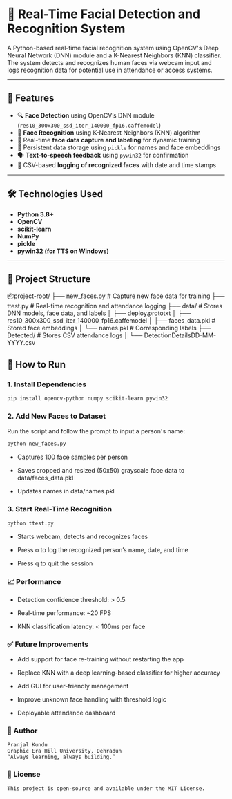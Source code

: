 # 🧠 Real-Time Facial Detection and Recognition System

A Python-based real-time facial recognition system using OpenCV's Deep Neural Network (DNN) module and a K-Nearest Neighbors (KNN) classifier. The system detects and recognizes human faces via webcam input and logs recognition data for potential use in attendance or access systems.

---

## 📌 Features

- 🔍 **Face Detection** using OpenCV’s DNN module (`res10_300x300_ssd_iter_140000_fp16.caffemodel`)
- 🧠 **Face Recognition** using K-Nearest Neighbors (KNN) algorithm
- 📸 Real-time **face data capture and labeling** for dynamic training
- 💾 Persistent data storage using `pickle` for names and face embeddings
- 🗣️ **Text-to-speech feedback** using `pywin32` for confirmation
- 📝 CSV-based **logging of recognized faces** with date and time stamps

---

## 🛠️ Technologies Used

- **Python 3.8+**
- **OpenCV**
- **scikit-learn**
- **NumPy**
- **pickle**
- **pywin32 (for TTS on Windows)**

---

## 📂 Project Structure

📦project-root/
├── new_faces.py # Capture new face data for training
├── ttest.py # Real-time recognition and attendance logging
├── data/ # Stores DNN models, face data, and labels
│ ├── deploy.prototxt
│ ├── res10_300x300_ssd_iter_140000_fp16.caffemodel
│ ├── faces_data.pkl # Stored face embeddings
│ └── names.pkl # Corresponding labels
├── Detected/ # Stores CSV attendance logs
│ └── DetectionDetailsDD-MM-YYYY.csv

## 🚀 How to Run

### 1. Install Dependencies

```bash
pip install opencv-python numpy scikit-learn pywin32
```

### 2. Add New Faces to Dataset
Run the script and follow the prompt to input a person's name:
```bash
python new_faces.py
```
  - Captures 100 face samples per person

  - Saves cropped and resized (50x50) grayscale face data to data/faces_data.pkl

  - Updates names in data/names.pkl

### 3. Start Real-Time Recognition
```bash
python ttest.py
```
  - Starts webcam, detects and recognizes faces
  
  - Press o to log the recognized person’s name, date, and time
  
  - Press q to quit the session

### 📈 Performance
  - Detection confidence threshold: > 0.5
  
  - Real-time performance: ~20 FPS
  
  - KNN classification latency: < 100ms per face

### ✅ Future Improvements
  - Add support for face re-training without restarting the app
  
  - Replace KNN with a deep learning-based classifier for higher accuracy
  
  - Add GUI for user-friendly management
  
  - Improve unknown face handling with threshold logic
  
  - Deployable attendance dashboard

### 👤 Author
    Pranjal Kundu
    Graphic Era Hill University, Dehradun
    “Always learning, always building.”

### 📃 License
    This project is open-source and available under the MIT License.

